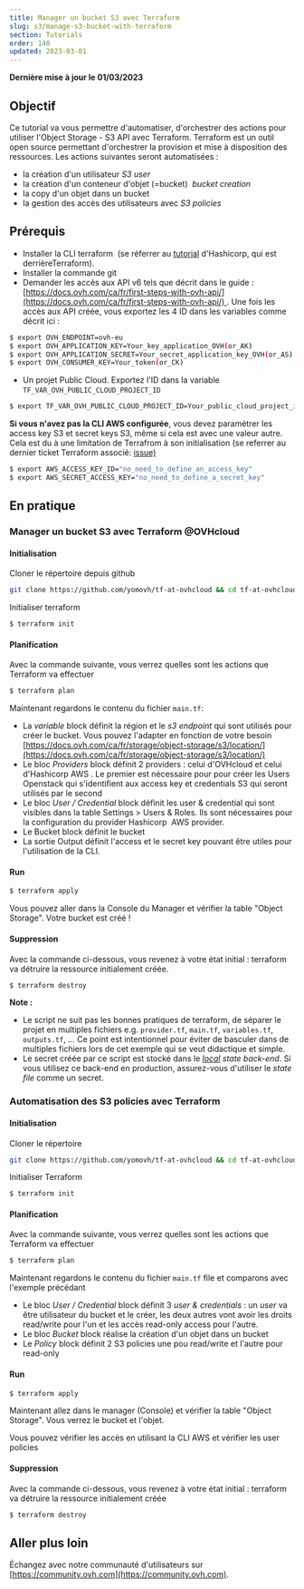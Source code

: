 ```yaml
---
title: Manager un bucket S3 avec Terraform
slug: s3/manage-s3-bucket-with-terraform
section: Tutorials
order: 140
updated: 2023-03-01
---
```


**Dernière mise à jour le 01/03/2023**

## Objectif

Ce tutorial va vous permettre d'automatiser, d'orchestrer des actions pour utiliser l'Object Storage - S3 API avec Terraform. Terraform est un outil open source permettant d'orchestrer la provision et mise à disposition des ressources. Les actions suivantes seront automatisées :

- la création d'un utilisateur *S3 user*
- la création d'un conteneur d'objet (=bucket)  *bucket creation*
- la copy d'un objet dans un bucket 
- la gestion des accès des utilisateurs avec *S3 policies*

## Prérequis

- Installer la CLI terraform  (se réferrer au [tutorial](https://developer.hashicorp.com/terraform/tutorials/aws-get-started/install-cli) d'Hashicorp, qui est derrièreTerraform). 
- Installer la commande git 
- Demander les accès aux API v6 tels que décrit dans le guide : [https://docs.ovh.com/ca/fr/first-steps-with-ovh-api/](https://docs.ovh.com/ca/fr/first-steps-with-ovh-api/) . Une fois les accès aux API créée, vous exportez les 4 ID dans les variables comme décrit ici :

```bash
$ export OVH_ENDPOINT=ovh-eu
$ export OVH_APPLICATION_KEY=Your_key_application_OVH(or_AK)
$ export OVH_APPLICATION_SECRET=Your_secret_application_key_OVH(or_AS)
$ export OVH_CONSUMER_KEY=Your_token(or_CK)  
```   

- Un projet Public Cloud. Exportez l'ID dans la variable `TF_VAR_OVH_PUBLIC_CLOUD_PROJECT_ID`

```bash
$ export TF_VAR_OVH_PUBLIC_CLOUD_PROJECT_ID=Your_public_cloud_project_id  
```

**Si vous n'avez pas la CLI AWS configurée**, vous devez paramétrer les access key S3 et secret keys S3, même si cela est avec une valeur autre. Cela est du à une limitation de Terrafrom à son initialisation (se referrer au dernier ticket Terraform associé: [issue)](https://github.com/hashicorp/terraform/issues/2430)

```bash
$ export AWS_ACCESS_KEY_ID="no_need_to_define_an_access_key"  
$ export AWS_SECRET_ACCESS_KEY="no_need_to_define_a_secret_key"
```

## En pratique

### Manager un bucket S3 avec Terraform @OVHcloud

#### Initialisation

Cloner le répertoire depuis github

```bash
git clone https://github.com/yomovh/tf-at-ovhcloud && cd tf-at-ovhcloud/s3_bucket_only
```

Initialiser terraform

```bash
$ terraform init
```

#### Planification

Avec la commande suivante, vous verrez quelles sont les actions que Terraform va effectuer

```bash
$ terraform plan
```

Maintenant regardons le contenu du fichier `main.tf`:

- La *variable* block définit la région et le *s3 endpoint* qui sont utilisés pour créer le bucket. Vous pouvez l'adapter en fonction de votre besoin [https://docs.ovh.com/ca/fr/storage/object-storage/s3/location/](https://docs.ovh.com/ca/fr/storage/object-storage/s3/location/)
- Le bloc *Providers* block définit 2 providers : celui d'OVHcloud et celui d'Hashicorp AWS . Le premier est nécessaire pour pour créer les Users Openstack qui s'identifient aux access key et credentials S3 qui seront utilisés par le second
- Le bloc *User / Credential* block définit les user & credential qui sont visibles dans la table Settings > Users & Roles. Ils sont nécessaires pour la configuration du provider Hashicorp  AWS provider.
- Le Bucket block définit le bucket 
- La sortie Output définit l'access et le secret key pouvant être utiles pour l'utilisation de la CLI.

#### Run

```bash
$ terraform apply
```  

Vous pouvez aller dans la Console du Manager et vérifier la table "Object Storage". Votre bucket est créé !

#### Suppression

Avec la commande ci-dessous, vous revenez à votre état initial : terraform va détruire la ressource initialement créée.

```bash
$ terraform destroy
```

**Note :**

*   Le script ne suit pas les bonnes pratiques de terraform, de séparer le projet en multiples fichiers e.g. `provider.tf`, `main.tf`, `variables.tf`, `outputs.tf`, ... Ce point est intentionnel pour éviter de basculer dans de multiples fichiers lors de cet exemple qui se veut didactique et simple. 
*   Le secret créée par ce script est stocké dans le *[local](https://developer.hashicorp.com/terraform/language/settings/backends/local) state back-end*. Si vous utilisez ce back-end en production, assurez-vous d'utiliser le *state file* comme un secret.

### Automatisation des S3 policies avec Terraform

#### Initialisation

Cloner le répertoire

```bash
git clone https://github.com/yomovh/tf-at-ovhcloud && cd tf-at-ovhcloud/s3_policy
```

Initialiser Terraform

```bash
$ terraform init
```

#### Planification

Avec la commande suivante, vous verrez quelles sont les actions que Terraform va effectuer

```bash
$ terraform plan
```

Maintenant regardons le contenu du fichier `main.tf` file et comparons avec l'exemple précédant

- Le bloc *User / Credential* block définit 3 *user & credentials* : un *user* va être utilisateur du bucket et le créer, les deux autres vont avoir les droits read/write pour l'un et les accès read-only access pour l'autre.
- Le bloc *Bucket* block réalise la création d'un objet dans un bucket
- Le *Policy* block définit 2 S3 policies une pou read/write et l'autre pour read-only

#### Run

```bash
$ terraform apply
```

Maintenant allez dans le manager (Console) et vérifier la table "Object Storage". Vous verrez le bucket et l'objet.

Vous pouvez vérifier les accès en utilisant la CLI AWS et vérifier les user policies

#### Suppression

Avec la commande ci-dessous, vous revenez à votre état initial : terraform va détruire la ressource initialement créée

```bash
$ terraform destroy
```

## Aller plus loin

Échangez avec notre communauté d'utilisateurs sur [https://community.ovh.com](https://community.ovh.com).
